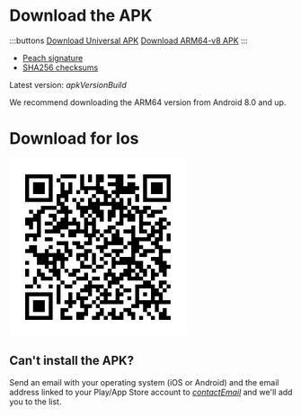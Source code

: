# Download the APK

:::buttons
[Download Universal APK]($apkUniversalUrl$)
[Download ARM64-v8 APK]($apkArm64v8Url$)
:::

- [Peach signature]($apkSignaturesUrl$)
- [SHA256 checksums]($apkChecksumsUrl$)

Latest version: $apkVersionBuild$

We recommend downloading the ARM64 version from Android 8.0 and up.

# Download for Ios

![](/icons/testflight_qr_code.png)

## Can't install the APK?

Send an email with your operating system (iOS or Android) and the email address linked to your Play/App Store account to
[$contactEmail$](mailto:$contactEmail$) and we'll add you to the list.
